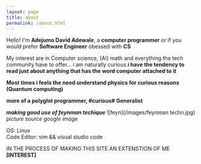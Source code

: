 ```yaml
---
layout: page
title: about
permalink: /about.html
---
```


Hello! I'm **Adejumo David Adewale**, a **computer programmer** or if you would prefer **Software Engineer** obessed with **CS**

My interest are in Computer science, (AI) math and everything the tech community have to offer... i am naturally curious.**i have the tendency to read just about anything that has the word computer attached to it**

>
**Most times i feels the need understand physics for curious reasons (Quantum computing)**
>
**more of a polyglot programmer, #curious# Generalist**


 ***making good use of feynman techique***
![feyn](/images/feynman techn.jpg) 
        *picture source google image*

OS: Linux<br>
Code Editor: vim && visual studio code

IN THE PROCESS OF MAKING THIS SITE AN EXTENSTION OF ME **[INTEREST]**
